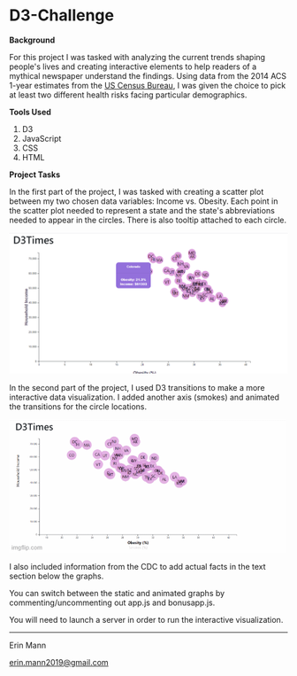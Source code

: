 # D3-Challenge

**Background**

For this project I was tasked with analyzing the current trends shaping people's lives and creating interactive elements to help readers of a mythical newspaper understand the findings. Using data from the 2014 ACS 1-year estimates from the [US Census Bureau](https://data.census.gov/cedsci/), I was given the choice to pick at least two different health risks facing particular demographics.

**Tools Used**

1. D3
2. JavaScript
3. CSS
4. HTML

**Project Tasks**

In the first part of the project, I was tasked with creating a scatter plot between my two chosen data variables: Income vs. Obesity. Each point in the scatter plot needed to represent a state and the state's abbreviations needed to appear in the circles. There is also tooltip attached to each circle. 

![](https://github.com/erinmann12/D3-Challenge/blob/main/D3_data_journalism/images/staticchart_tooltip.png)

In the second part of the project, I used D3 transitions to make a more interactive data visualization. I added another axis (smokes) and animated the transitions for the circle locations.

![](https://github.com/erinmann12/D3-Challenge/blob/main/D3_data_journalism/images/bonustransition.gif)

I also included information from the CDC to add actual facts in the text section below the graphs.

You can switch between the static and animated graphs by commenting/uncommenting out app.js and bonusapp.js. 

You will need to launch a server in order to run the interactive visualization.

--------------------------------------------------------------------------------------------------------------

Erin Mann

erin.mann2019@gmail.com